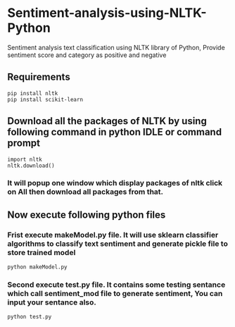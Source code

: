 # Sentiment-analysis-using-NLTK-Python
Sentiment analysis text classification using NLTK library of Python, Provide sentiment score and category as positive and negative

## Requirements 
```
pip install nltk
pip install scikit-learn
```

## Download all the packages of NLTK by using following command in python IDLE or command prompt
```
import nltk
nltk.download()
```
### It will popup one window which display packages of nltk click on All then download all packages from that.

## Now execute following python files

### Frist execute makeModel.py file. It will use sklearn classifier algorithms to classify text sentiment and generate pickle file to store trained model
```
python makeModel.py
```

### Second execute test.py file. It contains some testing sentance which call sentiment_mod file to generate sentiment, You can input your sentance also.

``` 
python test.py
```
